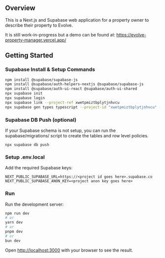 ## Overview
This is a Next.js and Supabase web application for a property owner to describe their property to Evolve. 

It is still work-in-progress but a demo can be found at: https://evolve-property-manager.vercel.app/


## Getting Started

### Supabase Install & Setup Commands
```bash
npm install @supabase/supabase-js
npm install @supabase/auth-helpers-nextjs @supabase/supabase-js
npm install @supabase/auth-ui-react @supabase/auth-ui-shared
npx supabase init
npx supabase login
npx supabase link --project-ref xwetpmiztbplytjnhvcu
npx supabase gen types typescript --project-id "xwetpmiztbplytjnhvcu" --schema public > database.types.ts
```

### Supabase DB Push (optional)
If your Supabase schema is not setup, you can run the supabase/migrations/ script to create the 
tables and row level policies.
```
npx supabase db push
```

### Setup .env.local
Add the required Supabase keys:
```
NEXT_PUBLIC_SUPABASE_URL=https://<project id goes here>.supabase.co
NEXT_PUBLIC_SUPABASE_ANON_KEY=<project anon key goes here>
```


### Run
Run the development server:

```bash
npm run dev
# or
yarn dev
# or
pnpm dev
# or
bun dev
```

Open [http://localhost:3000](http://localhost:3000) with your browser to see the result.

